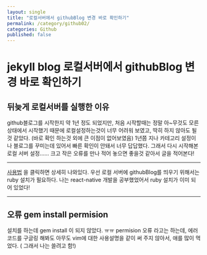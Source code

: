 ```yaml
---
layout: single
title: "로컬서버에서 githubBlog 변경 바로 확인하기"
permalink: /category/github02/
categories: Github
published: false
---
```


# jekyll blog 로컬서버에서 githubBlog 변경 바로 확인하기

## 뒤늦게 로컬서버를 실행한 이유

github블로그를 시작한지 약 1년 정도 되었지만,
처음 시작할때는 정말 아~무것도 모른 상태에서 시작했기 때문에 로컬설정하는것이 너무 어려워 보였고,
딱히 하지 않아도 될것 같았다. (바로 확인 하는것 외에 큰 이점이 없어보였음)
1년쯤 지나 카테고리 설정이나 블로그를 꾸미는데 있어서 빠른 확인이 안돼서 너무 답답했다.
그래서 다시 시작해본 로컬 서버 설정......
크고 작은 오류를 만나 적어 놓으면 좋을것 같아서 글을 적어본다!

---

[사용법](https://jekyllrb.com/docs/) 을 클릭하면 상세히 나와있다.
우선 로컬 서버에 githubBlog를 띄우기 위해서는 ruby 설치가 필요하다.
나는 react-native 개발을 공부했었어서 ruby 설치가 이미 되어 있었다!

---

## 오류 gem install permision

설치를 하는데 gem install 이 되지 않았다. ㅠㅠ
permision 오류 라고는 하는데, 에러코드를 구글링 해봐도 아무도 vim에 대한 사용설명을 같이 써 주지 않아서, 애를 많이 먹었다.
( 그래서 나는 쓸려고 함!)

